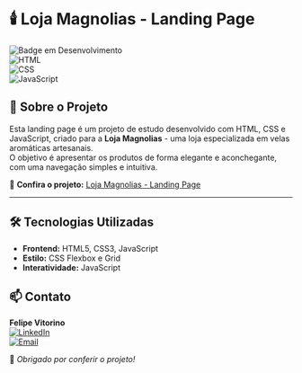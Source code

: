 # 🕯️ Loja Magnolias - Landing Page  

![Badge em Desenvolvimento](https://img.shields.io/badge/Status-Em%20Desenvolvimento-yellow)  
![HTML](https://img.shields.io/badge/HTML5-orange)  
![CSS](https://img.shields.io/badge/CSS3-blue)  
![JavaScript](https://img.shields.io/badge/JavaScript-yellow)  

## 🚀 Sobre o Projeto  
Esta landing page é um projeto de estudo desenvolvido com HTML, CSS e JavaScript, criado para a **Loja Magnolias** - uma loja especializada em velas aromáticas artesanais.  
O objetivo é apresentar os produtos de forma elegante e aconchegante, com uma navegação simples e intuitiva.  

🔗 **Confira o projeto:** [Loja Magnolias - Landing Page](https://landing-page-magnolias.vercel.app/)  

---

## 🛠️ Tecnologias Utilizadas  
- **Frontend:** HTML5, CSS3, JavaScript  
- **Estilo:** CSS Flexbox e Grid  
- **Interatividade:** JavaScript  

## 📫 Contato  
**Felipe Vitorino**  
[![LinkedIn](https://img.shields.io/badge/LinkedIn-000?style=for-the-badge&logo=linkedin&logoColor=0A66C2)](https://www.linkedin.com/in/devfelipevitorino/)  
[![Email](https://img.shields.io/badge/Email-000?style=for-the-badge&logo=gmail&logoColor=red)](mailto:devfelipevitorino@gmail.com)  

🚀 *Obrigado por conferir o projeto!*

